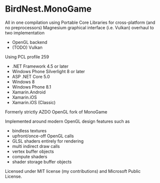 # BirdNest.MonoGame

All in one compilation using Portable Core Libraries for cross-platform (and no preprocessors)
Magnesium graphical interface (i.e. Vulkan) overhaul to two implementation
 - OpenGL backend
 - (TODO) Vulkan 

Using PCL profile 259
 - .NET Framework 4.5 or later
 - Windows Phone Silverlight 8 or later 
 - ASP .NET Core 5.0
 - Windows 8
 - Windows Phone 8.1
 - Xamarin.Android
 - Xamarin.iOS
 - Xamarin.iOS (Classic) 
 
Formerly strictly AZDO OpenGL fork of MonoGame

Implemented around modern OpenGL design features such as
 - bindless textures 
 - upfront/once-off OpenGL calls
 - GLSL shaders entirely for rendering
 - multi indirect draw calls
 - vertex buffer objects
 - compute shaders 
 - shader storage buffer objects 

Licensed under MIT license (my contributions) and Microsoft Public License.